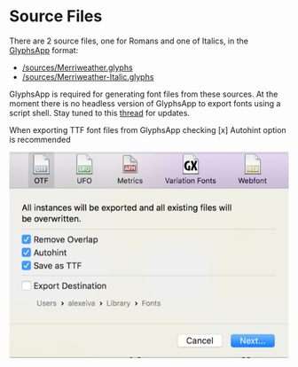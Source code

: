 # Source Files

There are 2 source files, one for Romans and one of Italics, in the [GlyphsApp](https://www.glyphsapp.com/) format:

* [/sources/Merriweather.glyphs](../master/sources/Merriweather.glyphs)
* [/sources/Merriweather-Italic.glyphs](../master/sources/Merriweather-Italic.glyphs)

GlyphsApp is required for generating font files from these sources. At the moment there is no headless version of GlyphsApp to export fonts using a script shell. Stay tuned to this [thread](https://forum.glyphsapp.com/t/how-to-automate-glyphs-export/4800/11) for updates.

When exporting TTF font files from GlyphsApp checking [x] Autohint option is recommended

![Export from Glyphs](glyphs-export.png)
